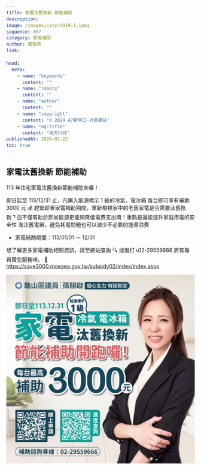 ```yaml
---
title: 家電汰舊換新 節能補助
description:
image: /images/city/t010-1.jpeg
sequence: 007
category: 節能補助
author: 環保局
link:

head:
  meta:
    - name: "keywords"
      content: ""
    - name: "robots"
      content: ""
    - name: "author"
      content: ""
    - name: "copyright"
      content: "© 2024 A7新林口-社區網站"
    - name: "og:title"
      content: "地方行政"
publishedAt: 2024-02-22
toc: true
---
```


## 家電汰舊換新 節能補助

113 年住宅家電汰舊換新節能補助來囉！

即日起至 113/12/31 止，凡購入能源標示 1 級的冷氣、電冰箱 每台即可享有補助 3000 元 💰
趕緊趁著家電補助期間，重新檢視家中的老舊家電是否需要汰舊換新？這不僅有助於節省能源更能夠降低電費支出唷！重點是還能提升家庭用電的安全性 淘汰舊電器，避免耗電問題也可以減少不必要的能源浪費

- 家電補助期間：113/01/01 ～ 12/31

想了解更多家電補助相關資訊，請至網站查詢 🔍 或撥打 📞02-29559666 將有專員替您服務唷。
🔗 https://save3000.moeaea.gov.tw/subsidy02/index/index.aspx

![t010-1.jpeg](/images/city/t010-1.jpeg)
